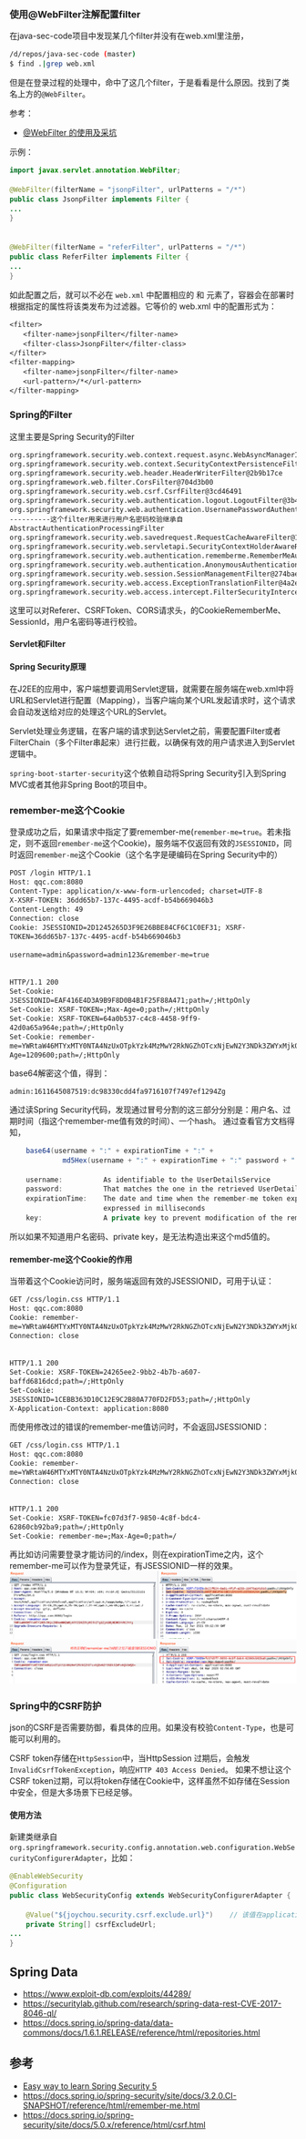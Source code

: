 ### 使用@WebFilter注解配置filter
在java-sec-code项目中发现某几个filter并没有在web.xml里注册，
```bash
/d/repos/java-sec-code (master)
$ find .|grep web.xml


```
但是在登录过程的处理中，命中了这几个filter，于是看看是什么原因。找到了类名上方的`@WebFilter`。

参考：
- [@WebFilter 的使用及采坑](https://www.cnblogs.com/muxi0407/p/11950627.html)

示例：
```java
import javax.servlet.annotation.WebFilter;

@WebFilter(filterName = "jsonpFilter", urlPatterns = "/*")
public class JsonpFilter implements Filter {
...
}


@WebFilter(filterName = "referFilter", urlPatterns = "/*")
public class ReferFilter implements Filter {
...
}
```


如此配置之后，就可以不必在 `web.xml` 中配置相应的 <filter> 和 <filter-mapping> 元素了，容器会在部署时根据指定的属性将该类发布为过滤器。它等价的 web.xml 中的配置形式为：
```
<filter> 
　　<filter-name>jsonpFilter</filter-name> 
　　<filter-class>JsonpFilter</filter-class> 
</filter> 
<filter-mapping> 
　　<filter-name>jsonpFilter</filter-name> 
　　<url-pattern>/*</url-pattern>
</filter-mapping>
```

### Spring的Filter
这里主要是Spring Security的Filter
```
org.springframework.security.web.context.request.async.WebAsyncManagerIntegrationFilter@7ab33ca8
org.springframework.security.web.context.SecurityContextPersistenceFilter@1d3d76b4
org.springframework.security.web.header.HeaderWriterFilter@2b9b17ce
org.springframework.web.filter.CorsFilter@704d3b00
org.springframework.security.web.csrf.CsrfFilter@3cd46491
org.springframework.security.web.authentication.logout.LogoutFilter@3b4bd341
org.springframework.security.web.authentication.UsernamePasswordAuthenticationFilter@75ed7512-----------这个filter用来进行用户名密码校验继承自AbstractAuthenticationProcessingFilter
org.springframework.security.web.savedrequest.RequestCacheAwareFilter@15d88c10
org.springframework.security.web.servletapi.SecurityContextHolderAwareRequestFilter@6d8b7ea9
org.springframework.security.web.authentication.rememberme.RememberMeAuthenticationFilter@33ebe4f0
org.springframework.security.web.authentication.AnonymousAuthenticationFilter@21e484b
org.springframework.security.web.session.SessionManagementFilter@274bae2c
org.springframework.security.web.access.ExceptionTranslationFilter@4a2e1e52
org.springframework.security.web.access.intercept.FilterSecurityInterceptor@5fd18419
```

这里可以对Referer、CSRFToken、CORS请求头，的CookieRememberMe、SessionId，用户名密码等进行校验。


#### Servlet和Filter



#### Spring Security原理
在J2EE的应用中，客户端想要调用Servlet逻辑，就需要在服务端在web.xml中将URL和Servlet进行配置（Mapping），当客户端向某个URL发起请求时，这个请求会自动发送给对应的处理这个URL的Servlet。

Servlet处理业务逻辑，在客户端的请求到达Servlet之前，需要配置Filter或者FilterChain（多个Filter串起来）进行拦截，以确保有效的用户请求进入到Servlet逻辑中。

`spring-boot-starter-security`这个依赖自动将Spring Security引入到Spring MVC或者其他非Spring Boot的项目中。

### remember-me这个Cookie
登录成功之后，如果请求中指定了要remember-me(`remember-me=true`。若未指定，则不返回`remember-me`这个Cookie)，服务端不仅返回有效的`JSESSIONID`，同时返回`remember-me`这个Cookie（这个名字是硬编码在Spring Security中的）
```http
POST /login HTTP/1.1
Host: qqc.com:8080
Content-Type: application/x-www-form-urlencoded; charset=UTF-8
X-XSRF-TOKEN: 36dd65b7-137c-4495-acdf-b54b669046b3
Content-Length: 49
Connection: close
Cookie: JSESSIONID=2D1245265D3F9E26BBE84CF6C1C0EF31; XSRF-TOKEN=36dd65b7-137c-4495-acdf-b54b669046b3

username=admin&password=admin123&remember-me=true


HTTP/1.1 200 
Set-Cookie: JSESSIONID=EAF416E4D3A9B9F8D0B4B1F25F88A471;path=/;HttpOnly
Set-Cookie: XSRF-TOKEN=;Max-Age=0;path=/;HttpOnly
Set-Cookie: XSRF-TOKEN=64a0b537-c4c8-4458-9ff9-42d0a65a964e;path=/;HttpOnly
Set-Cookie: remember-me=YWRtaW46MTYxMTY0NTA4NzUxOTpkYzk4MzMwY2RkNGZhOTcxNjEwN2Y3NDk3ZWYxMjk0Zg;Max-Age=1209600;path=/;HttpOnly
```

base64解密这个值，得到：
```
admin:1611645087519:dc98330cdd4fa9716107f7497ef1294Zg
```
通过读Spring Security代码，发现通过冒号分割的这三部分分别是：用户名、过期时间（指这个remember-me值有效的时间）、一个hash。
通过查看官方文档得知，
```java
    base64(username + ":" + expirationTime + ":" +
             md5Hex(username + ":" + expirationTime + ":" password + ":" + key))
             
    username:          As identifiable to the UserDetailsService
    password:          That matches the one in the retrieved UserDetails
    expirationTime:    The date and time when the remember-me token expires,
                       expressed in milliseconds
    key:               A private key to prevent modification of the remember-me token
```
所以如果不知道用户名密码、private key，是无法构造出来这个md5值的。

#### remember-me这个Cookie的作用
当带着这个Cookie访问时，服务端返回有效的JSESSIONID，可用于认证：
```http
GET /css/login.css HTTP/1.1
Host: qqc.com:8080
Cookie: remember-me=YWRtaW46MTYxMTY0NTA4NzUxOTpkYzk4MzMwY2RkNGZhOTcxNjEwN2Y3NDk3ZWYxMjk0Zg
Connection: close


HTTP/1.1 200 
Set-Cookie: XSRF-TOKEN=24265ee2-9bb2-4b7b-a607-baffd6816dcd;path=/;HttpOnly
Set-Cookie: JSESSIONID=1CEBB363D10C12E9C2B80A770FD2FD53;path=/;HttpOnly
X-Application-Context: application:8080
```
而使用修改过的错误的remember-me值访问时，不会返回JSESSIONID：
```
GET /css/login.css HTTP/1.1
Host: qqc.com:8080
Cookie: remember-me=YWRtaW46MTYxMTY0NTA4NzUxOTpkYzk4MzMwY2RkNGZhOTcxNjEwN2Y3NDk3ZWYxMjk0WjE=
Connection: close


HTTP/1.1 200 
Set-Cookie: XSRF-TOKEN=fc07d3f7-9850-4c8f-bdc4-62860cb92ba9;path=/;HttpOnly
Set-Cookie: remember-me=;Max-Age=0;path=/
```
再比如访问需要登录才能访问的/index，则在expirationTime之内，这个remember-me可以作为登录凭证，有JSESSIONID一样的效果。
![](imgs/微信图片_20210112171514.png)
![](imgs/微信图片_20210112171531.png)


### Spring中的CSRF防护
json的CSRF是否需要防御，看具体的应用。如果没有校验`Content-Type`，也是可能可以利用的。

CSRF token存储在`HttpSession`中，当HttpSession 过期后，会触发`InvalidCsrfTokenException`，响应`HTTP 403 Access Denied`。
如果不想让这个CSRF token过期，可以将token存储在Cookie中，这样虽然不如存储在Session中安全，但是大多场景下已经足够。

#### 使用方法
新建类继承自`org.springframework.security.config.annotation.web.configuration.WebSecurityConfigurerAdapter`，比如：
```java
@EnableWebSecurity
@Configuration
public class WebSecurityConfig extends WebSecurityConfigurerAdapter {

    @Value("${joychou.security.csrf.exclude.url}")    // 该值在application.properties中配置
    private String[] csrfExcludeUrl;
...
}
```

## Spring Data
- https://www.exploit-db.com/exploits/44289/
- https://securitylab.github.com/research/spring-data-rest-CVE-2017-8046-ql/
- https://docs.spring.io/spring-data/data-commons/docs/1.6.1.RELEASE/reference/html/repositories.html
    
## 参考
- [Easy way to learn Spring Security 5](https://medium.com/@satyakm.dev/understanding-spring-security-internals-with-code-walkthrough-850d5749252c)
- https://docs.spring.io/spring-security/site/docs/3.2.0.CI-SNAPSHOT/reference/html/remember-me.html
- https://docs.spring.io/spring-security/site/docs/5.0.x/reference/html/csrf.html
